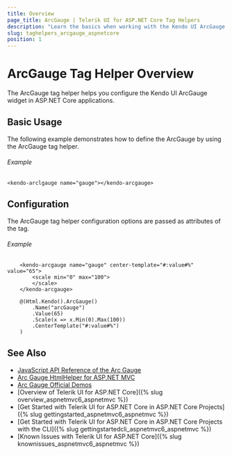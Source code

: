 ```yaml
---
title: Overview
page_title: ArcGauge | Telerik UI for ASP.NET Core Tag Helpers
description: "Learn the basics when working with the Kendo UI ArcGauge tag helper for ASP.NET Core (MVC 6 or ASP.NET Core MVC)."
slug: taghelpers_arcgauge_aspnetcore
position: 1
---
```


# ArcGauge Tag Helper Overview

The ArcGauge tag helper helps you configure the Kendo UI ArcGauge widget in ASP.NET Core applications.

## Basic Usage

The following example demonstrates how to define the ArcGauge by using the ArcGauge tag helper.

###### Example

    <kendo-arclgauge name="gauge"></kendo-arcgauge>

## Configuration

The ArcGauge tag helper configuration options are passed as attributes of the tag.

###### Example

```tab-tagHelper
    <kendo-arcgauge name="gauge" center-template="#:value#%" value="65">
        <scale min="0" max="100">
        </scale>
    </kendo-arcgauge>
```
```tab-cshtml
    @(Html.Kendo().ArcGauge()
        .Name("arcGauge")
        .Value(65)
        .Scale(x => x.Min(0).Max(100))
        .CenterTemplate("#:value#%")
    )
```

## See Also

* [JavaScript API Reference of the Arc Gauge](http://docs.telerik.com/kendo-ui/api/javascript/dataviz/ui/arcgauge)
* [Arc Gauge HtmlHelper for ASP.NET MVC](http://docs.telerik.com/aspnet-mvc/helpers/arcgauge/overview)
* [Arc Gauge Official Demos](http://demos.telerik.com/aspnet-core/arc-gauge/index)
* [Overview of Telerik UI for ASP.NET Core]({% slug overview_aspnetmvc6_aspnetmvc %})
* [Get Started with Telerik UI for ASP.NET Core in ASP.NET Core Projects]({% slug gettingstarted_aspnetmvc6_aspnetmvc %})
* [Get Started with Telerik UI for ASP.NET Core in ASP.NET Core Projects with the CLI]({% slug gettingstartedcli_aspnetmvc6_aspnetmvc %})
* [Known Issues with Telerik UI for ASP.NET Core]({% slug knownissues_aspnetmvc6_aspnetmvc %})
